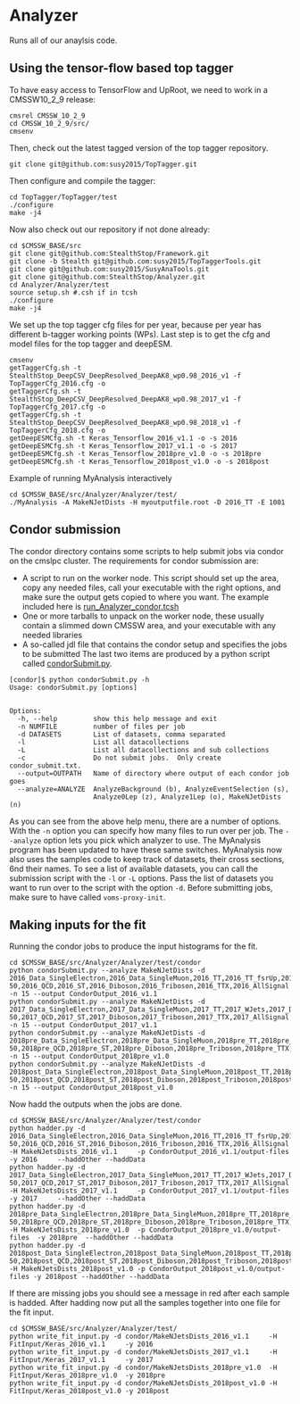 # Analyzer
Runs all of our anaylsis code. 

## Using the tensor-flow based top tagger

To have easy access to TensorFlow and UpRoot, we need to work in a CMSSW10_2_9 release:
```
cmsrel CMSSW_10_2_9
cd CMSSW_10_2_9/src/
cmsenv
```

Then, check out the latest tagged version of the top tagger repository. 

```
git clone git@github.com:susy2015/TopTagger.git
```

Then configure and compile the tagger:
```
cd TopTagger/TopTagger/test
./configure 
make -j4
```

Now also check out our repository if not done already:
```
cd $CMSSW_BASE/src
git clone git@github.com:StealthStop/Framework.git
git clone -b Stealth git@github.com:susy2015/TopTaggerTools.git
git clone git@github.com:susy2015/SusyAnaTools.git
git clone git@github.com:StealthStop/Analyzer.git
cd Analyzer/Analyzer/test
source setup.sh #.csh if in tcsh
./configure
make -j4
```

We set up the top tagger cfg files for per year, because per year has different b-tagger working points (WPs).
Last step is to get the cfg and model files for the top tagger and deepESM.
```
cmsenv
getTaggerCfg.sh -t StealthStop_DeepCSV_DeepResolved_DeepAK8_wp0.98_2016_v1 -f TopTaggerCfg_2016.cfg -o
getTaggerCfg.sh -t StealthStop_DeepCSV_DeepResolved_DeepAK8_wp0.98_2017_v1 -f TopTaggerCfg_2017.cfg -o
getTaggerCfg.sh -t StealthStop_DeepCSV_DeepResolved_DeepAK8_wp0.98_2018_v1 -f TopTaggerCfg_2018.cfg -o
getDeepESMCfg.sh -t Keras_Tensorflow_2016_v1.1 -o -s 2016
getDeepESMCfg.sh -t Keras_Tensorflow_2017_v1.1 -o -s 2017
getDeepESMCfg.sh -t Keras_Tensorflow_2018pre_v1.0 -o -s 2018pre
getDeepESMCfg.sh -t Keras_Tensorflow_2018post_v1.0 -o -s 2018post
```

Example of running MyAnalysis interactively
```
cd $CMSSW_BASE/src/Analyzer/Analyzer/test/
./MyAnalysis -A MakeNJetDists -H myoutputfile.root -D 2016_TT -E 1001
```


## Condor submission

The condor directory contains some scripts to help submit jobs via condor on the cmslpc cluster. 
The requirements for condor submission are: 
 - A script to run on the worker node. This script should set up the area, copy any needed files, call your executable with the right options, and make sure the output gets copied to where you want. The example included here is [run_Analyzer_condor.tcsh](Analyzer/test/condor/run_Analyzer_condor.tcsh)
 - One or more tarballs to unpack on the worker node, these usually contain a slimmed down CMSSW area, and your executable with any needed libraries
 - A so-called jdl file that contains the condor setup and specifies the jobs to be submitted
The last two items are produced by a python script called [condorSubmit.py](Analyzer/test/condor/condorSubmit.py). 

```
[condor]$ python condorSubmit.py -h
Usage: condorSubmit.py [options]


Options:
  -h, --help         show this help message and exit
  -n NUMFILE         number of files per job
  -d DATASETS        List of datasets, comma separated
  -l                 List all datacollections
  -L                 List all datacollections and sub collections
  -c                 Do not submit jobs.  Only create condor_submit.txt.
  --output=OUTPATH   Name of directory where output of each condor job goes
  --analyze=ANALYZE  AnalyzeBackground (b), AnalyzeEventSelection (s),
                     Analyze0Lep (z), Analyze1Lep (o), MakeNJetDists (n)
```
As you can see from the above help menu, there are a number of options. 
With the `-n` option you can specify how many files to run over per job. The `--analyze` option lets you pick which analyzer to use. 
The MyAnalysis program has been updated to have these same switches. 
MyAnalysis now also uses the samples code to keep track of datasets, their cross sections, 6nd their names. 
To see a list of available datasets, you can call the submission script with the `-l` or `-L` options. Pass the list of datasets you want to run over to the script with the option `-d`. 
Before submitting jobs, make sure to have called `voms-proxy-init`. 

## Making inputs for the fit

Running the condor jobs to produce the input histograms for the fit.

```
cd $CMSSW_BASE/src/Analyzer/Analyzer/test/condor
python condorSubmit.py --analyze MakeNJetDists -d 2016_Data_SingleElectron,2016_Data_SingleMuon,2016_TT,2016_TT_fsrUp,2016_TT_fsrDown,2016_TT_isrUp,2016_TT_isrDown,2016_WJets,2016_DYJetsToLL_M-50,2016_QCD,2016_ST,2016_Diboson,2016_Triboson,2016_TTX,2016_AllSignal -n 15 --output CondorOutput_2016_v1.1
python condorSubmit.py --analyze MakeNJetDists -d 2017_Data_SingleElectron,2017_Data_SingleMuon,2017_TT,2017_WJets,2017_DYJetsToLL_M-50,2017_QCD,2017_ST,2017_Diboson,2017_Triboson,2017_TTX,2017_AllSignal                                                             -n 15 --output CondorOutput_2017_v1.1
python condorSubmit.py --analyze MakeNJetDists -d 2018pre_Data_SingleElectron,2018pre_Data_SingleMuon,2018pre_TT,2018pre_WJets,2018pre_DYJetsToLL_M-50,2018pre_QCD,2018pre_ST,2018pre_Diboson,2018pre_Triboson,2018pre_TTX,2018pre_AllSignal                            -n 15 --output CondorOutput_2018pre_v1.0
python condorSubmit.py --analyze MakeNJetDists -d 2018post_Data_SingleElectron,2018post_Data_SingleMuon,2018post_TT,2018post_WJets,2018post_DYJetsToLL_M-50,2018post_QCD,2018post_ST,2018post_Diboson,2018post_Triboson,2018post_TTX,2018post_AllSignal                 -n 15 --output CondorOutput_2018post_v1.0
```

Now hadd the outputs when the jobs are done.

```
cd $CMSSW_BASE/src/Analyzer/Analyzer/test/condor
python hadder.py -d  2016_Data_SingleElectron,2016_Data_SingleMuon,2016_TT,2016_TT_fsrUp,2016_TT_fsrDown,2016_TT_isrUp,2016_TT_isrDown,2016_WJets,2016_DYJetsToLL_M-50,2016_QCD,2016_ST,2016_Diboson,2016_Triboson,2016_TTX,2016_AllSignal  -H MakeNJetsDists_2016_v1.1     -p CondorOutput_2016_v1.1/output-files     -y 2016     --haddOther --haddData
python hadder.py -d  2017_Data_SingleElectron,2017_Data_SingleMuon,2017_TT,2017_WJets,2017_DYJetsToLL_M-50,2017_QCD,2017_ST,2017_Diboson,2017_Triboson,2017_TTX,2017_AllSignal                                                              -H MakeNJetsDists_2017_v1.1     -p CondorOutput_2017_v1.1/output-files     -y 2017     --haddOther --haddData
python hadder.py -d  2018pre_Data_SingleElectron,2018pre_Data_SingleMuon,2018pre_TT,2018pre_WJets,2018pre_DYJetsToLL_M-50,2018pre_QCD,2018pre_ST,2018pre_Diboson,2018pre_Triboson,2018pre_TTX,2018pre_AllSignal                             -H MakeNJetsDists_2018pre_v1.0  -p CondorOutput_2018pre_v1.0/output-files  -y 2018pre  --haddOther --haddData
python hadder.py -d  2018post_Data_SingleElectron,2018post_Data_SingleMuon,2018post_TT,2018post_WJets,2018post_DYJetsToLL_M-50,2018post_QCD,2018post_ST,2018post_Diboson,2018post_Triboson,2018post_TTX,2018post_AllSignal                  -H MakeNJetsDists_2018post_v1.0 -p CondorOutput_2018post_v1.0/output-files -y 2018post --haddOther --haddData
```

If there are missing jobs you should see a message in red after each sample is hadded.
After hadding now put all the samples together into one file for the fit input.

```
cd $CMSSW_BASE/src/Analyzer/Analyzer/test/
python write_fit_input.py -d condor/MakeNJetsDists_2016_v1.1     -H FitInput/Keras_2016_v1.1     -y 2016
python write_fit_input.py -d condor/MakeNJetsDists_2017_v1.1     -H FitInput/Keras_2017_v1.1     -y 2017
python write_fit_input.py -d condor/MakeNJetsDists_2018pre_v1.0  -H FitInput/Keras_2018pre_v1.0  -y 2018pre
python write_fit_input.py -d condor/MakeNJetsDists_2018post_v1.0 -H FitInput/Keras_2018post_v1.0 -y 2018post
```
